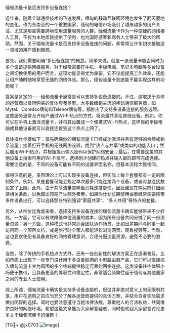 缅甸流量卡是否支持多设备连接？

近年来，随着全球通信技术的飞速发展，缅甸的移动互联网环境也发生了翻天覆地的变化。作为东南亚的一个重要国家，缅甸的电信市场吸引了越来越多的用户关注，尤其是那些需要跨境使用流量服务的人群。缅甸流量卡作为一种便捷的网络接入工具，不仅为本地居民提供了便利，也为国际游客和商务人士带来了极大的帮助。然而，关于缅甸流量卡是否支持多设备连接的问题，却常常让许多初次接触这一领域的用户感到困惑。

首先，我们需要明确“多设备连接”的概念。简单来说，就是一张流量卡能否同时为多个设备提供网络服务。对于经常需要在手机、平板电脑、笔记本电脑等多台设备之间切换使用的用户而言，这项功能显得尤为重要。它不仅能提高工作效率，还能让用户随时随地享受无缝的网络体验。那么，缅甸流量卡到底能不能实现这样的功能呢？

答案是肯定的——缅甸流量卡通常是可以支持多设备连接的。不过，这取决于具体的运营商以及所购买的具体套餐类型。大多数缅甸主流的移动通信服务商，如Mytel、Ooredoo缅甸和Telenor缅甸等，都推出了支持多设备连接的服务选项。这些服务通常允许用户通过Wi-Fi热点的方式，将流量共享给其他设备。例如，你可以在手机上激活流量卡，并将其设置成一个便携式Wi-Fi热点，这样你的平板电脑或其他设备就可以直接连接到这个热点上网了。

具体操作步骤如下：首先确保你的缅甸流量卡已经成功激活并且有足够的余额或剩余流量；接着打开手机的无线网络设置，找到“热点与共享”或类似的功能入口；然后启用Wi-Fi热点，并根据提示输入密码以保护网络安全；最后，在需要连接的其他设备上搜索可用的Wi-Fi信号，选择刚才创建的热点并输入密码即可完成连接。需要注意的是，不同的设备可能有不同的设置界面名称，但基本流程大致相同。

值得注意的是，虽然理论上可以实现多设备连接，但实际上每个套餐都有一定的限制条件。例如，某些套餐可能会规定单次最多只能连接两个设备，或者对总连接数设定了上限。此外，由于共享流量意味着消耗速度更快，因此建议在购买前仔细阅读相关条款，以免超出预期产生额外费用。如果你计划长期使用或者经常需要携带多件设备出行，可以选择那些特别强调“家庭共享”、“多人共用”等特点的套餐。

另外，从性价比角度来看，选择支持多设备连接的缅甸流量卡确实能够带来不少好处。一方面，它可以有效降低单位流量的成本，因为所有设备共同分摊了同一份流量资源；另一方面，这种模式也非常适合团队协作场景，比如出差期间与同事一起访问同一个项目文档，或是旅行时全家人都能轻松浏览网页、观看视频等。当然，这也要求使用者具备良好的网络管理意识，合理分配流量资源，避免不必要的浪费。

当然，除了传统的手机热点方式外，还有一些创新性的解决方案正在逐渐普及。比如市面上出现了一些专门设计用于多设备联网的小型路由器产品，它们可以直接插入缅甸流量卡并为周围的多个终端提供稳定可靠的网络连接。这类设备往往体积小巧便于携带，且具备更高的兼容性和稳定性，非常适合频繁往返于缅甸与其他国家之间的专业人士使用。

综上所述，缅甸流量卡确实是支持多设备连接的，但这并非绝对意义上的无限制共享。用户在选购之前应当充分了解各运营商提供的具体方案，并结合自身实际需求做出明智的选择。同时也要注意遵守当地法律法规，尊重他人的合法权益，共同维护良好的网络环境。希望这篇文章能为大家解答疑惑，同时也欢迎大家留言讨论更多关于缅甸流量卡的话题！

[TG💪+ @jx0703 ![Image](https://github.com/user-attachments/assets/dbca1d08-cadb-493c-b0ec-ad6f7a83f270)]